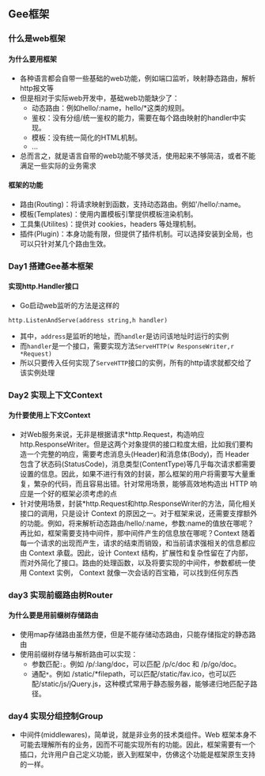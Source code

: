 ## Gee框架

### 什么是web框架

#### 为什么要用框架
- 各种语言都会自带一些基础的web功能，例如端口监听，映射静态路由，解析http报文等
- 但是相对于实际web开发中，基础web功能缺少了：
    - 动态路由：例如hello/:name，hello/*这类的规则。
    - 鉴权：没有分组/统一鉴权的能力，需要在每个路由映射的handler中实现。
    - 模板：没有统一简化的HTML机制。
    - ...
- 总而言之，就是语言自带的web功能不够灵活，使用起来不够简洁，或者不能满足一些实际的业务需求

#### 框架的功能
- 路由(Routing)：将请求映射到函数，支持动态路由。例如'/hello/:name。
- 模板(Templates)：使用内置模板引擎提供模板渲染机制。
- 工具集(Utilites)：提供对 cookies，headers 等处理机制。
- 插件(Plugin)：本身功能有限，但提供了插件机制。可以选择安装到全局，也可以只针对某几个路由生效。


### Day1 搭建Gee基本框架
#### 实现http.Handler接口
- Go启动web监听的方法是这样的
```golang
http.ListenAndServe(address string,h handler)
```
- 其中，`address`是监听的地址，而`handler`是访问该地址时运行的实例
- 而`handler`是一个接口，需要实现方法`ServeHTTP(w ResponseWriter,r *Request)`
- 所以只要传入任何实现了`ServeHTTP`接口的实例，所有的http请求就都交给了该实例处理


### Day2 实现上下文Context
#### 为什要使用上下文Context
- 对Web服务来说，无非是根据请求*http.Request，构造响应http.ResponseWriter。但是这两个对象提供的接口粒度太细，比如我们要构造一个完整的响应，需要考虑消息头(Header)和消息体(Body)，而 Header 包含了状态码(StatusCode)，消息类型(ContentType)等几乎每次请求都需要设置的信息。因此，如果不进行有效的封装，那么框架的用户将需要写大量重复，繁杂的代码，而且容易出错。针对常用场景，能够高效地构造出 HTTP 响应是一个好的框架必须考虑的点
- 针对使用场景，封装*http.Request和http.ResponseWriter的方法，简化相关接口的调用，只是设计 Context 的原因之一。对于框架来说，还需要支撑额外的功能。例如，将来解析动态路由/hello/:name，参数:name的值放在哪呢？再比如，框架需要支持中间件，那中间件产生的信息放在哪呢？Context 随着每一个请求的出现而产生，请求的结束而销毁，和当前请求强相关的信息都应由 Context 承载。因此，设计 Context 结构，扩展性和复杂性留在了内部，而对外简化了接口。路由的处理函数，以及将要实现的中间件，参数都统一使用 Context 实例， Context 就像一次会话的百宝箱，可以找到任何东西

### day3 实现前缀路由树Router
#### 为什么要是用前缀树存储路由
- 使用map存储路由虽然方便，但是不能存储动态路由，只能存储指定的静态路由
- 使用前缀树存储与解析路由可以实现：
    - 参数匹配`:`。例如 /p/:lang/doc，可以匹配 /p/c/doc 和 /p/go/doc。
    - 通配`*`。例如 /static/*filepath，可以匹配/static/fav.ico，也可以匹配/static/js/jQuery.js，这种模式常用于静态服务器，能够递归地匹配子路径。


### day4 实现分组控制Group
- 中间件(middlewares)，简单说，就是非业务的技术类组件。Web 框架本身不可能去理解所有的业务，因而不可能实现所有的功能。因此，框架需要有一个插口，允许用户自己定义功能，嵌入到框架中，仿佛这个功能是框架原生支持的一样。



